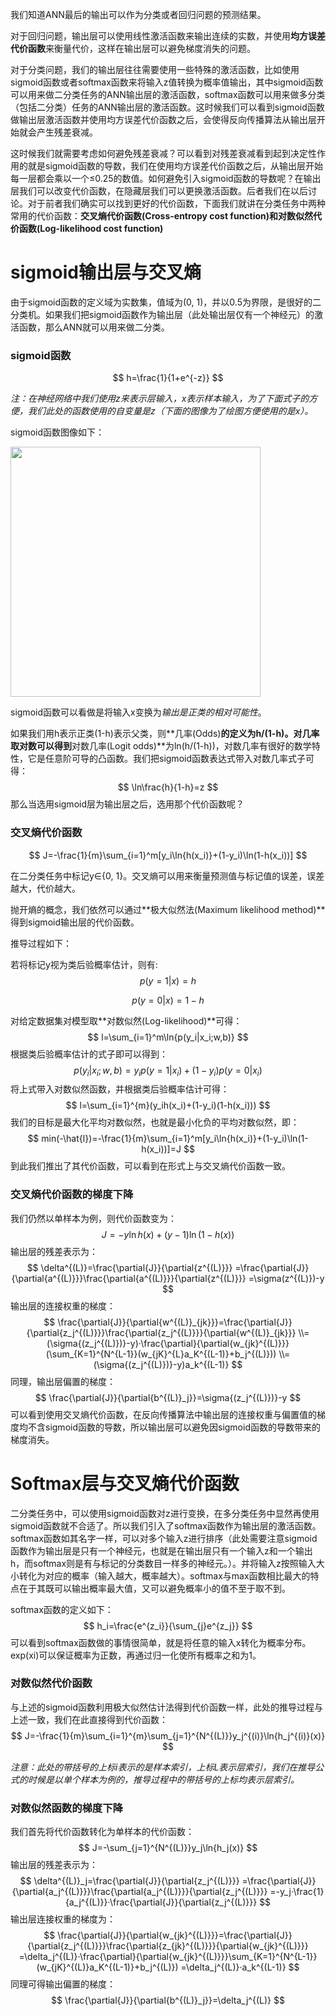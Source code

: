 我们知道ANN最后的输出可以作为分类或者回归问题的预测结果。

对于回归问题，输出层可以使用线性激活函数来输出连续的实数，并使用**均方误差代价函数**来衡量代价，这样在输出层可以避免梯度消失的问题。

对于分类问题，我们的输出层往往需要使用一些特殊的激活函数，比如使用sigmoid函数或者softmax函数来将输入z值转换为概率值输出，其中sigmoid函数可以用来做二分类任务的ANN输出层的激活函数，softmax函数可以用来做多分类（包括二分类）任务的ANN输出层的激活函数。这时候我们可以看到sigmoid函数做输出层激活函数并使用均方误差代价函数之后，会使得反向传播算法从输出层开始就会产生残差衰减。

这时候我们就需要考虑如何避免残差衰减？可以看到对残差衰减看到起到决定性作用的就是sigmoid函数的导数，我们在使用均方误差代价函数之后，从输出层开始每一层都会乘以一个≤0.25的数值。如何避免引入sigmoid函数的导数呢？在输出层我们可以改变代价函数，在隐藏层我们可以更换激活函数。后者我们在以后讨论。对于前者我们确实可以找到更好的代价函数，下面我们就讲在分类任务中两种常用的代价函数：**交叉熵代价函数(Cross-entropy cost function)**和**对数似然代价函数(Log-likelihood cost function)**

# sigmoid输出层与交叉熵

由于sigmoid函数的定义域为实数集，值域为(0, 1)，并以0.5为界限，是很好的二分类机。如果我们把sigmoid函数作为输出层（此处输出层仅有一个神经元）的激活函数，那么ANN就可以用来做二分类。

### sigmoid函数

$$
h=\frac{1}{1+e^{-z}}
$$

*注：在神经网络中我们使用z来表示层输入，x表示样本输入，为了下面式子的方便，我们此处的函数使用的自变量是z（下面的图像为了绘图方便使用的是x）。*

sigmoid函数图像如下：

<img src="../2. 构造神经网络解决简单逻辑运算/sigmoid.png" width="400px">

sigmoid函数可以看做是将输入x变换为*输出是正类的相对可能性*。

如果我们用h表示正类(1-h)表示父类，则**几率(Odds)**的定义为h/(1-h)。对几率取对数可以得到**对数几率(Logit odds)**为ln(h/(1-h))，对数几率有很好的数学特性，它是任意阶可导的凸函数。我们把sigmoid函数表达式带入对数几率式子可得：
$$
\ln\frac{h}{1-h}=z
$$
那么当选用sigmoid层为输出层之后，选用那个代价函数呢？

### 交叉熵代价函数

$$
J=-\frac{1}{m}\sum_{i=1}^m[y_i\ln{h(x_i)}+(1-y_i)\ln(1-h(x_i))]
$$

在二分类任务中标记y∈{0, 1}。交叉熵可以用来衡量预测值与标记值的误差，误差越大，代价越大。

抛开熵的概念，我们依然可以通过**极大似然法(Maximum likelihood method)**得到sigmoid输出层的代价函数。

推导过程如下：

若将标记y视为类后验概率估计，则有:
$$
p(y=1|x)=h
$$

$$
p(y=0|x)=1-h
$$

对给定数据集对模型取**对数似然(Log-likelihood)**可得：
$$
l=\sum_{i=1}^m\ln{p(y_i|x_i;w,b)}
$$
根据类后验概率估计的式子即可以得到：
$$
p(y_i|x_i;w,b)=y_{i}p(y=1|x_i)+(1-y_i)p(y=0|x_i)
$$
将上式带入对数似然函数，并根据类后验概率估计可得：
$$
l=\sum_{i=1}^{m}(y_ih(x_i)+(1-y_i)(1-h(x_i)))
$$
我们的目标是最大化平均对数似然，也就是最小化负的平均对数似然，即：
$$
min(-\hat{l})=-\frac{1}{m}\sum_{i=1}^m[y_i\ln{h(x_i)}+(1-y_i)\ln(1-h(x_i))]=J
$$
到此我们推出了其代价函数，可以看到在形式上与交叉熵代价函数一致。

### 交叉熵代价函数的梯度下降

我们仍然以单样本为例，则代价函数变为：
$$
J=-y\ln{h(x)}+(y-1)\ln{(1-h(x))}
$$
输出层的残差表示为：
$$
\delta^{(L)}=\frac{\partial{J}}{\partial{z^{(L)}}}
=\frac{\partial{J}}{\partial{a^{(L)}}}\frac{\partial{a^{(L)}}}{\partial{z^{(L)}}}
=\sigma(z^{(L)})-y
$$
输出层的连接权重的梯度：
$$
\frac{\partial{J}}{\partial{w^{(L)}_{jk}}}=\frac{\partial{J}}{\partial{z_j^{(L)}}}\frac{\partial{z_j^{(L)}}}{\partial{w^{(L)}_{jk}}}
\\=(\sigma{(z_j^{(L)})}-y)·\frac{\partial}{\partial{w_{jk}^{(L)}}}(\sum_{K=1}^{N^{L-1}}(w_{jK}^{L}a_K^{(L-1)}+b_j^{(L)}))
\\=(\sigma{(z_j^{(L)})}-y)a_k^{(L-1)}
$$
同理，输出层偏置的梯度：
$$
\frac{\partial{J}}{\partial{b^{(L)}_j}}=\sigma{(z_j^{(L)})}-y
$$
可以看到使用交叉熵代价函数，在反向传播算法中输出层的连接权重与偏置值的梯度均不含sigmoid函数的导数，所以输出层可以避免因sigmoid函数的导数带来的梯度消失。

# Softmax层与交叉熵代价函数

二分类任务中，可以使用sigmoid函数对z进行变换，在多分类任务中显然再使用sigmoid函数就不合适了。所以我们引入了softmax函数作为输出层的激活函数。softmax函数如其名字一样，可以对多个输入z进行排序（此处需要注意sigmoid函数作为输出层是只有一个神经元，也就是在输出层只有一个输入z和一个输出h，而softmax则是有与标记的分类数目一样多的神经元。）。并将输入z按照输入大小转化为对应的概率（输入越大，概率越大）。softmax与max函数相比最大的特点在于其既可以输出概率最大值，又可以避免概率小的值不至于取不到。

softmax函数的定义如下：
$$
h_i=\frac{e^{z_i}}{\sum_{j}e^{z_j}}
$$
可以看到softmax函数做的事情很简单，就是将任意的输入x转化为概率分布。exp(xi)可以保证概率为正数，再通过归一化使所有概率之和为1。

### 对数似然代价函数

与上述的sigmoid函数利用极大似然估计法得到代价函数一样，此处的推导过程与上述一致，我们在此直接得到代价函数：
$$
J=-\frac{1}{m}\sum_{i=1}^{m}\sum_{j=1}^{N^{(L)}}y_j^{(i)}\ln{h_j^{(i)}(x)}
$$

*注意：此处的带括号的上标i表示的是样本索引，上标L表示层索引，我们在推导公式的时候是以单个样本为例的，推导过程中的带括号的上标均表示层索引。*

### 对数似然函数的梯度下降

我们首先将代价函数转化为单样本的代价函数：
$$
J=-\sum_{j=1}^{N^{(L)}}y_j\ln{h_j(x)}
$$
输出层的残差表示为：
$$
\delta^{(L)}_j=\frac{\partial{J}}{\partial{z_j^{(L)}}}
=\frac{\partial{J}}{\partial{a_j^{(L)}}}\frac{\partial{a_j^{(L)}}}{\partial{z_j^{(L)}}}
=-y_j·\frac{1}{a_j^{(L)}}·\frac{\partial{J}}{\partial{z_j^{(L)}}}
$$
输出层连接权重的梯度为：
$$
\frac{\partial{J}}{\partial{w_{jk}^{(L)}}}=\frac{\partial{J}}{\partial{z_j^{(L)}}}\frac{\partial{z_{jk}^{(L)}}}{\partial{w_{jk}^{(L)}}}
=\delta_j^{(L)}·\frac{\partial}{\partial{w_{jk}^{(L)}}}\sum_{K=1}^{N^{L-1}}(w_{jK}^{(L)}a_K^{(L-1)}+b_j^{(L)})
=\delta_j^{(L)}·a_k^{(L-1)}
$$
同理可得输出偏置的梯度：
$$
\frac{\partial{J}}{\partial{b^{(L)}_j}}=\delta_j^{(L)}
$$



